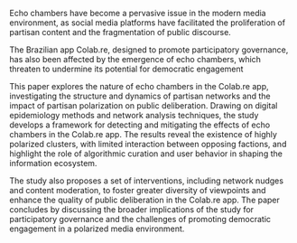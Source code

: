Echo chambers have become a pervasive issue in the modern media environment, as social media platforms have facilitated the proliferation of partisan content and the fragmentation of public discourse. 

The Brazilian app Colab.re, designed to promote participatory governance, has also been affected by the emergence of echo chambers, which threaten to undermine its potential for democratic engagement

This paper explores the nature of echo chambers in the Colab.re app, investigating the structure and dynamics of partisan networks and the impact of partisan polarization on public deliberation. Drawing on digital epidemiology methods and network analysis techniques, the study develops a framework for detecting and mitigating the effects of echo chambers in the Colab.re app. The results reveal the existence of highly polarized clusters, with limited interaction between opposing factions, and highlight the role of algorithmic curation and user behavior in shaping the information ecosystem. 

The study also proposes a set of interventions, including network nudges and content moderation, to foster greater diversity of viewpoints and enhance the quality of public deliberation in the Colab.re app. The paper concludes by discussing the broader implications of the study for participatory governance and the challenges of promoting democratic engagement in a polarized media environment.